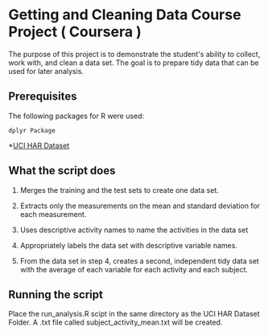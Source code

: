 # Getting and Cleaning Data Course Project ( Coursera )

The purpose of this project is to demonstrate the student's ability to collect, work with, and clean a data set. The goal is to prepare tidy data that can be used for later analysis.

## Prerequisites

The following packages for R were used:

```
dplyr Package
```

*[UCI HAR Dataset](https://d396qusza40orc.cloudfront.net/getdata%2Fprojectfiles%2FUCI%20HAR%20Dataset.zip)

## What the script does

1. Merges the training and the test sets to create one data set.

2. Extracts only the measurements on the mean and standard deviation for each measurement.

3. Uses descriptive activity names to name the activities in the data set

4. Appropriately labels the data set with descriptive variable names.

5. From the data set in step 4, creates a second, independent tidy data set with the average of each variable for each activity and each subject.

## Running the script 

Place the run_analysis.R scipt in the same directory as the UCI HAR Dataset Folder. A .txt file called subject_activity_mean.txt will be created.
 


